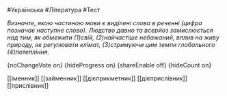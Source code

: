 #Українська #Література #Тест

*Визначте, якою частиною мови є виділені слова в реченні (цифра позначає наступне слово). Людство давно та всерйоз замислюється над тим, як обмежити (1)свій, (2)найчастіше небажаний, вплив на живу природу, як регулювати клімат, (3)стримуючи цим темпи глобального (4)потепління.*

{noChangeVote on}
{hideProgress on}
{shareEnable off}
{hideCount on}

[[іменник]]
[[займенник]]
[[дієприкметник]]
[[дієприслівник]]
[[прислівник]]
